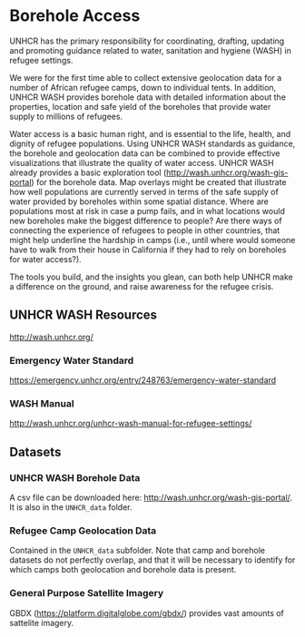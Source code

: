 # Borehole Access

UNHCR has the primary responsibility for coordinating, drafting, updating and promoting guidance related to water, sanitation and hygiene (WASH) in refugee settings.

We were for the first time able to collect extensive geolocation data for a number of African refugee camps, down to individual tents. In addition, UNHCR WASH provides borehole data with detailed information about the properties, location and safe yield of the boreholes that provide water supply to millions of refugees.

Water access is a basic human right, and is essential to the life, health, and dignity of refugee populations. Using UNHCR WASH standards as guidance, the borehole and geolocation data can be combined to provide effective visualizations that illustrate the quality of water access. UNHCR WASH already provides a basic exploration tool (http://wash.unhcr.org/wash-gis-portal) for the borehole data. Map overlays might be created that illustrate how well populations are currently served in terms of the safe supply of water provided by boreholes within some spatial distance. Where are populations most at risk in case a pump fails, and in what locations would new boreholes make the biggest difference to people? Are there ways of connecting the experience of refugees to people in other countries, that might help underline the hardship in camps (i.e., until where would someone have to walk from their house in California if they had to rely on boreholes for water access?). 

The tools you build, and the insights you glean, can both help UNHCR make a difference on the ground, and raise awareness for the refugee crisis.

## UNHCR WASH Resources
http://wash.unhcr.org/

### Emergency Water Standard
https://emergency.unhcr.org/entry/248763/emergency-water-standard

### WASH Manual
http://wash.unhcr.org/unhcr-wash-manual-for-refugee-settings/


## Datasets

### UNHCR WASH Borehole Data
A csv file can be downloaded here: http://wash.unhcr.org/wash-gis-portal/. It is also in the `UNHCR_data` folder.

### Refugee Camp Geolocation Data
Contained in the `UNHCR_data` subfolder. Note that camp and borehole datasets do not perfectly overlap, and that it will be necessary to identify for which camps both geolocation and borehole data is present. 

### General Purpose Satellite Imagery
GBDX (https://platform.digitalglobe.com/gbdx/) provides vast amounts of sattelite imagery.
